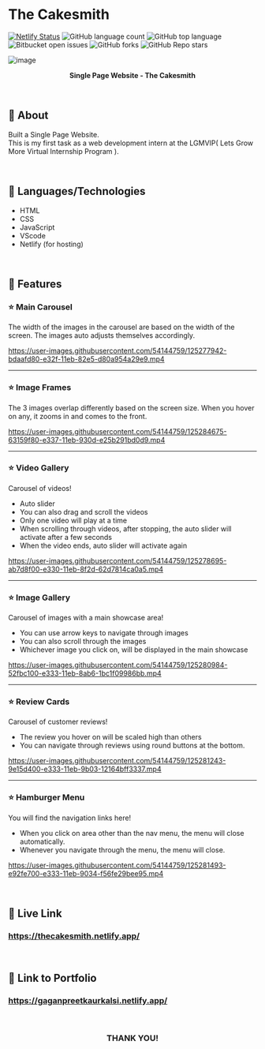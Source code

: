 # The Cakesmith

[![Netlify Status](https://api.netlify.com/api/v1/badges/d4a75cb2-baa6-429b-8a89-a0c48bb33da4/deploy-status)](https://app.netlify.com/sites/thecakesmith/deploys)
![GitHub language count](https://img.shields.io/github/languages/count/GaganpreetKaurKalsi/LGMVIP-WebDev) 
![GitHub top language](https://img.shields.io/github/languages/top/GaganpreetKaurKalsi/LGMVIP-WebDev?color=yellow) 
![Bitbucket open issues](https://img.shields.io/bitbucket/issues/GaganpreetKaurKalsi/LGMVIP-WebDev)
![GitHub forks](https://img.shields.io/github/forks/GaganpreetKaurKalsi/LGMVIP-WebDev?style=social)
![GitHub Repo stars](https://img.shields.io/github/stars/GaganpreetKaurKalsi/LGMVIP-WebDev?style=social)

![image](https://user-images.githubusercontent.com/54144759/125275675-f4334900-e32c-11eb-961e-75043807525c.png)
<p align = "center"><b>Single Page Website - The Cakesmith</b></p>
<br>

## 📌 About
Built a Single Page Website.   
This is my first task as a web development intern at the LGMVIP( Lets Grow More Virtual Internship Program ).

<br>

## 📌 Languages/Technologies
- HTML
- CSS
- JavaScript
- VScode
- Netlify (for hosting)

<br>

## 📌 Features

### ⭐ Main Carousel
The width of the images in the carousel are based on the width of the screen. The images auto adjusts themselves accordingly.

https://user-images.githubusercontent.com/54144759/125277942-bdaafd80-e32f-11eb-82e5-d80a954a29e9.mp4


<hr>

### ⭐ Image Frames
The 3 images overlap differently based on the screen size. When you hover on any, it zooms in and comes to the front.

https://user-images.githubusercontent.com/54144759/125284675-63159f80-e337-11eb-930d-e25b291bd0d9.mp4


<hr>


### ⭐ Video Gallery
Carousel of videos! 
- Auto slider
- You can also drag and scroll the videos
- Only one video will play at a time
- When scrolling through videos, after stopping, the auto slider will activate after a few seconds
- When the video ends, auto slider will activate again

https://user-images.githubusercontent.com/54144759/125278695-ab7d8f00-e330-11eb-8f2d-62d7814ca0a5.mp4


<hr>


### ⭐ Image Gallery
Carousel of images with a main showcase area!
- You can use arrow keys to navigate through images
- You can also scroll through the images
- Whichever image you click on, will be displayed in the main showcase

https://user-images.githubusercontent.com/54144759/125280984-52fbc100-e333-11eb-8ab6-1bc1f09986bb.mp4


<hr>


### ⭐ Review Cards
Carousel of customer reviews!
- The review you hover on will be scaled high than others
- You can navigate through reviews using round buttons at the bottom.

https://user-images.githubusercontent.com/54144759/125281243-9e15d400-e333-11eb-9b03-12164bff3337.mp4


<hr>


### ⭐ Hamburger Menu
You will find the navigation links here!
- When you click on area other than the nav menu, the menu will close automatically.
- Whenever you navigate through the menu, the menu will close.

https://user-images.githubusercontent.com/54144759/125281493-e92fe700-e333-11eb-9034-f56fe29bee95.mp4


<br>


## 📌 Live Link
### https://thecakesmith.netlify.app/

<br>

## 📌 Link to Portfolio 
### https://gaganpreetkaurkalsi.netlify.app/


<br>

<h3 align="center">THANK YOU!</h3>

 

